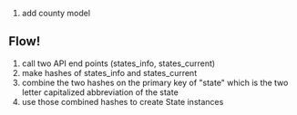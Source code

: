 1. add county model


## Flow!
1. call two API end points (states_info, states_current)
1. make hashes of states_info and states_current
1. combine the two hashes on the primary key of "state" which is the two letter capitalized abbreviation of the state
1. use those combined hashes to create State instances
